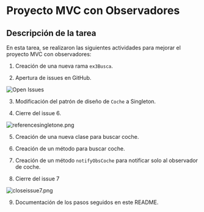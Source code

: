 # Proyecto MVC con Observadores

## Descripción de la tarea

En esta tarea, se realizaron las siguientes actividades para mejorar el proyecto MVC con observadores:

1. Creación de una nueva rama `ex3Busca`.

2. Apertura de issues en GitHub.

![Open Issues](/home/dam/Escritorio/COD/mvc-kiglesiasesteves/src/img/openissues.png)

3. Modificación del patrón de diseño de `Coche` a Singleton.

4. Cierre del issue 6.

![referencesingletone.png](/home/dam/Escritorio/COD/mvc-kiglesiasesteves/src/img/referencesingletone.png)

5. Creación de una nueva clase para buscar coche.

6. Creación de un método para buscar coche.

7. Creación de un método `notifyObsCoche` para notificar solo al observador de coche.

8. Cierre del issue 7

![closeissue7.png](/home/dam/Escritorio/COD/mvc-kiglesiasesteves/src/img/closeissue7.png)


9. Documentación de los pasos seguidos en este README.
